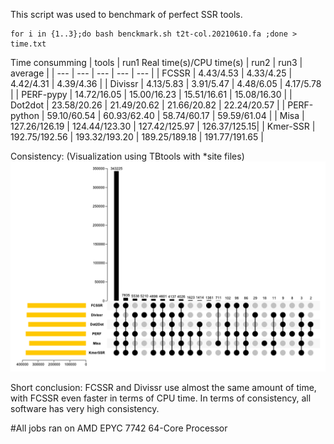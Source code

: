 This script was used to benchmark of perfect SSR tools.
```
for i in {1..3};do bash benckmark.sh t2t-col.20210610.fa ;done > time.txt
```


Time consumming
| tools | run1 Real time(s)/CPU time(s) | run2 | run3 | average | 
| --- | --- | --- | --- | --- |
| FCSSR | 4.43/4.53 | 4.33/4.25 | 4.42/4.31 | 4.39/4.36 |
| Divissr | 4.13/5.83 | 3.91/5.47 | 4.48/6.05 | 4.17/5.78 |
| PERF-pypy | 14.72/16.05 | 15.00/16.23 | 15.51/16.61 | 15.08/16.30 |
| Dot2dot | 23.58/20.26 | 21.49/20.62 | 21.66/20.82 | 22.24/20.57 |
| PERF-python | 59.10/60.54 | 60.93/62.40 | 58.74/60.17 | 59.59/61.04 |
| Misa | 127.26/126.19 | 124.44/123.30 | 127.42/125.97 | 126.37/125.15|
| Kmer-SSR | 192.75/192.56 | 193.32/193.20 | 189.25/189.18 | 191.77/191.65 |


Consistency: (Visualization using TBtools with *site files)
![image](https://github.com/Wenfei-Xian/FCSSR/blob/main/benchmark/Perfect/perfect-ssr.png)

Short conclusion: 
FCSSR and Divissr use almost the same amount of time, with FCSSR even faster in terms of CPU time. In terms of consistency, all software has very high consistency.

#All jobs ran on AMD EPYC 7742 64-Core Processor
